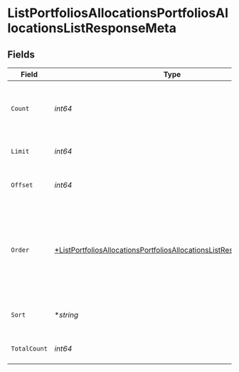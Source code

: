 # ListPortfoliosAllocationsPortfoliosAllocationsListResponseMeta


## Fields

| Field                                                                                                                                                                  | Type                                                                                                                                                                   | Required                                                                                                                                                               | Description                                                                                                                                                            |
| ---------------------------------------------------------------------------------------------------------------------------------------------------------------------- | ---------------------------------------------------------------------------------------------------------------------------------------------------------------------- | ---------------------------------------------------------------------------------------------------------------------------------------------------------------------- | ---------------------------------------------------------------------------------------------------------------------------------------------------------------------- |
| `Count`                                                                                                                                                                | *int64*                                                                                                                                                                | :heavy_check_mark:                                                                                                                                                     | Count of the resources returned in the response.                                                                                                                       |
| `Limit`                                                                                                                                                                | *int64*                                                                                                                                                                | :heavy_check_mark:                                                                                                                                                     | Total limit of the response.                                                                                                                                           |
| `Offset`                                                                                                                                                               | *int64*                                                                                                                                                                | :heavy_check_mark:                                                                                                                                                     | Amount of resource to offset in the response.                                                                                                                          |
| `Order`                                                                                                                                                                | [*ListPortfoliosAllocationsPortfoliosAllocationsListResponseMetaOrder](../../models/operations/listportfoliosallocationsportfoliosallocationslistresponsemetaorder.md) | :heavy_minus_sign:                                                                                                                                                     | The ordering of the response.<br/>* ASC - Ascending order<br/>* DESC - Descending order                                                                                |
| `Sort`                                                                                                                                                                 | **string*                                                                                                                                                              | :heavy_minus_sign:                                                                                                                                                     | The field that the list is sorted by.                                                                                                                                  |
| `TotalCount`                                                                                                                                                           | *int64*                                                                                                                                                                | :heavy_check_mark:                                                                                                                                                     | Total count of all the resources.                                                                                                                                      |